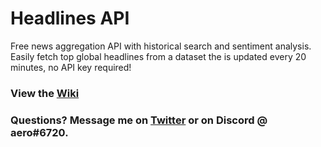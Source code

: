 # Headlines API

Free news aggregation API with historical search and sentiment analysis.
Easily fetch top global headlines from a dataset the is updated every 20 minutes, no API key required! 

### View the [Wiki](https://github.com/hostinfodev/headlines-api/wiki)

### Questions? Message me on [Twitter](https://twitter.com/a3r0id) or on Discord @ aero#6720.

